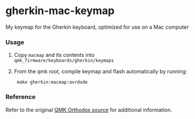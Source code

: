 # gherkin-mac-keymap

My keymap for the Gherkin keyboard, optimized for use on a Mac computer

### Usage

1. Copy `macmap` and its contents into `qmk_firmware/keyboards/gherkin/keymaps`
2. From the qmk root, compile keymap and flash automatically by running:

        make gherkin:macmap:avrdude

### Reference 

Refer to the original [QMK Orthodox source](https://github.com/qmk/qmk_firmware/tree/master/keyboards/orthodox) for additional information.
